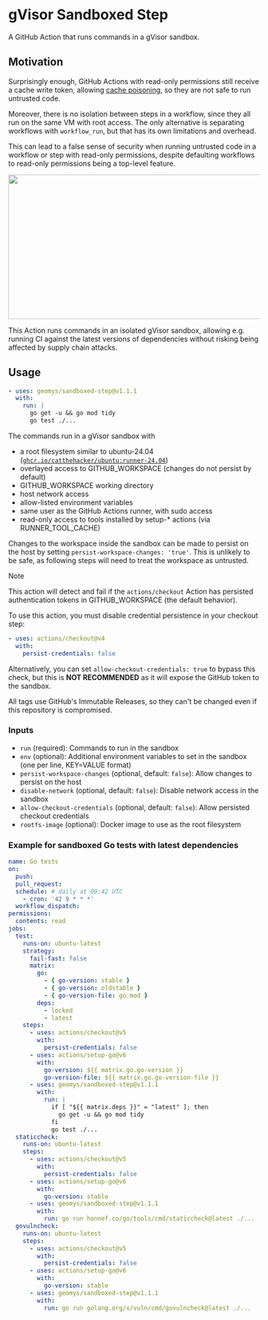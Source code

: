 # gVisor Sandboxed Step

A GitHub Action that runs commands in a gVisor sandbox.

## Motivation

Surprisingly enough, GitHub Actions with read-only permissions still receive a
cache write token, allowing [cache poisoning](https://adnanthekhan.com/2024/05/06/the-monsters-in-your-build-cache-github-actions-cache-poisoning/),
so they are not safe to run untrusted code.

Moreover, there is no isolation between steps in a workflow, since they all run
on the same VM with root access. The only alternative is separating workflows
with `workflow_run`, but that has its own limitations and overhead.

This can lead to a false sense of security when running untrusted code in a
workflow or step with read-only permissions, despite defaulting workflows to
read-only permissions being a top-level feature.

<img width="779" height="289" src="https://github.com/user-attachments/assets/810c1e72-f6cf-4aa8-9de3-73cefd93a342" />

This Action runs commands in an isolated gVisor sandbox, allowing e.g. running
CI against the latest versions of dependencies without risking being affected by
supply chain attacks.

## Usage

```yaml
- uses: geomys/sandboxed-step@v1.1.1
  with:
    run: |
      go get -u && go mod tidy
      go test ./...
```

The commands run in a gVisor sandbox with

  - a root filesystem similar to ubuntu-24.04 ([`ghcr.io/catthehacker/ubuntu:runner-24.04`](https://github.com/catthehacker/docker_images))
  - overlayed access to GITHUB_WORKSPACE (changes do not persist by default)
  - GITHUB_WORKSPACE working directory
  - host network access
  - allow-listed environment variables
  - same user as the GitHub Actions runner, with sudo access
  - read-only access to tools installed by setup-* actions (via RUNNER_TOOL_CACHE)

Changes to the workspace inside the sandbox can be made to persist on the host
by setting `persist-workspace-changes: 'true'`. This is unlikely to be safe, as
following steps will need to treat the workspace as untrusted.

> [!NOTE]
> This action will detect and fail if the `actions/checkout` Action has
> persisted authentication tokens in GITHUB_WORKSPACE (the default behavior).
>
> To use this action, you must disable credential persistence in your checkout
> step:
>
> ```yaml
> - uses: actions/checkout@v4
>   with:
>     persist-credentials: false
> ```
>
> Alternatively, you can set `allow-checkout-credentials: true` to bypass this
> check, but this is **NOT RECOMMENDED** as it will expose the GitHub token to
> the sandbox.

All tags use GitHub's Immutable Releases, so they can't be changed even if this
repository is compromised.

### Inputs

- `run` (required): Commands to run in the sandbox
- `env` (optional): Additional environment variables to set in the sandbox (one per line, KEY=VALUE format)
- `persist-workspace-changes` (optional, default: `false`): Allow changes to persist on the host
- `disable-network` (optional, default: `false`): Disable network access in the sandbox
- `allow-checkout-credentials` (optional, default: `false`): Allow persisted checkout credentials
- `rootfs-image` (optional): Docker image to use as the root filesystem

### Example for sandboxed Go tests with latest dependencies

```yaml
name: Go tests
on:
  push:
  pull_request:
  schedule: # daily at 09:42 UTC
    - cron: '42 9 * * *'
  workflow_dispatch:
permissions:
  contents: read
jobs:
  test:
    runs-on: ubuntu-latest
    strategy:
      fail-fast: false
      matrix:
        go:
          - { go-version: stable }
          - { go-version: oldstable }
          - { go-version-file: go.mod }
        deps:
          - locked
          - latest
    steps:
      - uses: actions/checkout@v5
        with:
          persist-credentials: false
      - uses: actions/setup-go@v6
        with:
          go-version: ${{ matrix.go.go-version }}
          go-version-file: ${{ matrix.go.go-version-file }}
      - uses: geomys/sandboxed-step@v1.1.1
        with:
          run: |
            if [ "${{ matrix.deps }}" = "latest" ]; then
              go get -u && go mod tidy
            fi
            go test ./...
  staticcheck:
    runs-on: ubuntu-latest
    steps:
      - uses: actions/checkout@v5
        with:
          persist-credentials: false
      - uses: actions/setup-go@v6
        with:
          go-version: stable
      - uses: geomys/sandboxed-step@v1.1.1
        with:
          run: go run honnef.co/go/tools/cmd/staticcheck@latest ./...
  govulncheck:
    runs-on: ubuntu-latest
    steps:
      - uses: actions/checkout@v5
        with:
          persist-credentials: false
      - uses: actions/setup-go@v6
        with:
          go-version: stable
      - uses: geomys/sandboxed-step@v1.1.1
        with:
          run: go run golang.org/x/vuln/cmd/govulncheck@latest ./...
```
